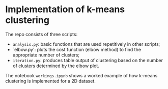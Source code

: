 # Implementation of k-means clustering

The repo consists of three scripts:
* `analysis.py`: basic functions that are used repetitively in other scripts;
* `elbow.py': plots the cost function (elbow method) to find the appropriate number of clusters;
* `iteration.py`: produces table output of clustering based on the number of clusters determined by the elbow plot.

The notebook `workings.ipynb` shows a worked example of how k-means clustering is implemented for a 2D dataset.

